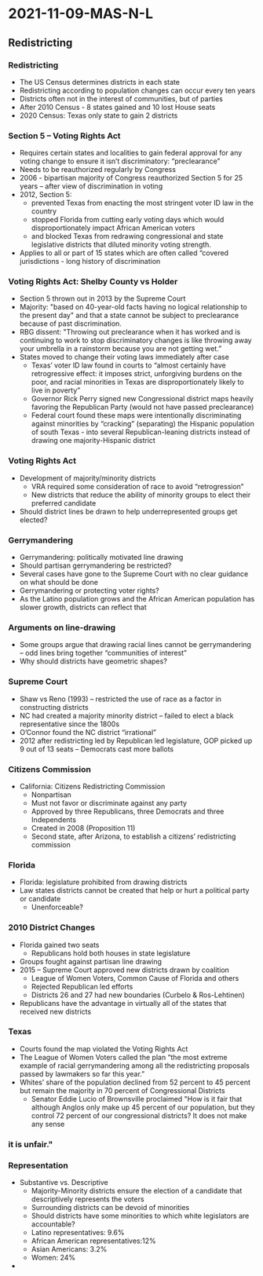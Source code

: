 # 2021-11-09-MAS-N-L
## Redistricting

### Redistricting
- The US Census determines districts in each state
- Redistricting according to population changes can occur every ten years
- Districts often not in the interest of communities, but of parties
- After 2010 Census - 8 states gained and 10 lost House seats
- 2020 Census: Texas only state to gain 2 districts

### Section 5 – Voting Rights Act
- Requires certain states and localities to gain federal approval for any voting change to ensure it isn’t discriminatory: “preclearance”
- Needs to be reauthorized regularly by Congress
- 2006 - bipartisan majority of Congress reauthorized Section 5 for 25 years – after view of discrimination in voting
- 2012, Section 5:
  - prevented Texas from enacting the most stringent voter ID law in the country
  - stopped Florida from cutting early voting days which would disproportionately impact African American voters
  - and blocked Texas from redrawing congressional and state legislative districts that diluted minority voting strength.
- Applies to all or part of 15 states which are often called “covered jurisdictions - long history of discrimination

### Voting Rights Act: Shelby County vs Holder
- Section 5 thrown out in 2013 by the Supreme Court
- Majority: "based on 40-year-old facts having no logical relationship to the present day" and that a state cannot be subject to preclearance because of past discrimination.
-  RBG dissent: "Throwing out preclearance when it has worked and is continuing to work to stop discriminatory changes is like throwing away your umbrella in a rainstorm because you are not getting wet.”
- States moved to change their voting laws immediately after case
  - Texas’ voter ID law found in courts to “almost certainly have retrogressive effect: it imposes strict, unforgiving burdens on the poor, and racial minorities in Texas are disproportionately likely to live in poverty”
  - Governor Rick Perry signed new Congressional district maps heavily favoring the Republican Party (would not have passed preclearance)
  - Federal court found these maps were intentionally discriminating against minorities by “cracking” (separating) the Hispanic population of south Texas - into several Republican-leaning districts instead of drawing one majority-Hispanic district

### Voting Rights Act
- Development of majority/minority districts
  - VRA required some consideration of race to avoid “retrogression”
  - New districts that reduce the ability of minority groups to elect their preferred candidate
- Should district lines be drawn to help underrepresented groups get elected?

### Gerrymandering
- Gerrymandering: politically motivated line drawing
- Should partisan gerrymandering be restricted?
- Several cases have gone to the Supreme Court with no clear guidance on what should be done
- Gerrymandering or protecting voter rights?
- As the Latino population grows and the African American population has slower growth, districts can reflect that

### Arguments on line-drawing
- Some groups argue that drawing racial lines cannot be gerrymandering – odd lines bring together “communities of interest”
- Why should districts have geometric shapes?

### Supreme Court
- Shaw vs Reno (1993) – restricted the use of race as a factor in constructing districts
- NC had created a majority minority district – failed to elect a black representative since the 1800s
- O’Connor found the NC district “irrational”
- 2012 after redistricting led by Republican led legislature, GOP picked up 9 out of 13 seats – Democrats cast more ballots

### Citizens Commission
- California: Citizens Redistricting Commission
  - Nonpartisan
  - Must not favor or discriminate against any party
  - Approved by three Republicans, three Democrats and three Independents
  - Created in 2008 (Proposition 11)
  - Second state, after Arizona, to establish a citizens’ redistricting commission

### Florida
- Florida: legislature prohibited from drawing districts
- Law states districts cannot be created that help or hurt a political party or candidate
  - Unenforceable?

### 2010 District Changes
- Florida gained two seats
  - Republicans hold both houses in state legislature
- Groups fought against partisan line drawing
- 2015 – Supreme Court approved new districts drawn by coalition
  - League of Women Voters, Common Cause of Florida and others
  - Rejected Republican led efforts
  - Districts 26 and 27 had new boundaries (Curbelo & Ros-Lehtinen)
- Republicans have the advantage in virtually all of the states that received new districts

### Texas
- Courts found the map violated the Voting Rights Act
- The League of Women Voters called the plan “the most extreme example of racial gerrymandering among all the redistricting proposals passed by lawmakers so far this year.”
- Whites’ share of the population declined from 52 percent to 45 percent but remain the majority in 70 percent of Congressional Districts
  - Senator Eddie Lucio of Brownsville proclaimed "How is it fair that although Anglos only make up 45 percent of our population, but they control 72 percent of our congressional districts? It does not make any sense

###  it is unfair."

### Representation
- Substantive vs. Descriptive
  - Majority-Minority districts ensure the election of a candidate that descriptively represents the voters
  - Surrounding districts can be devoid of minorities
  - Should districts have some minorities to which white legislators are accountable?
  - Latino representatives: 9.6%
  - African American representatives:12%
  - Asian Americans: 3.2%
  - Women: 24%
-
